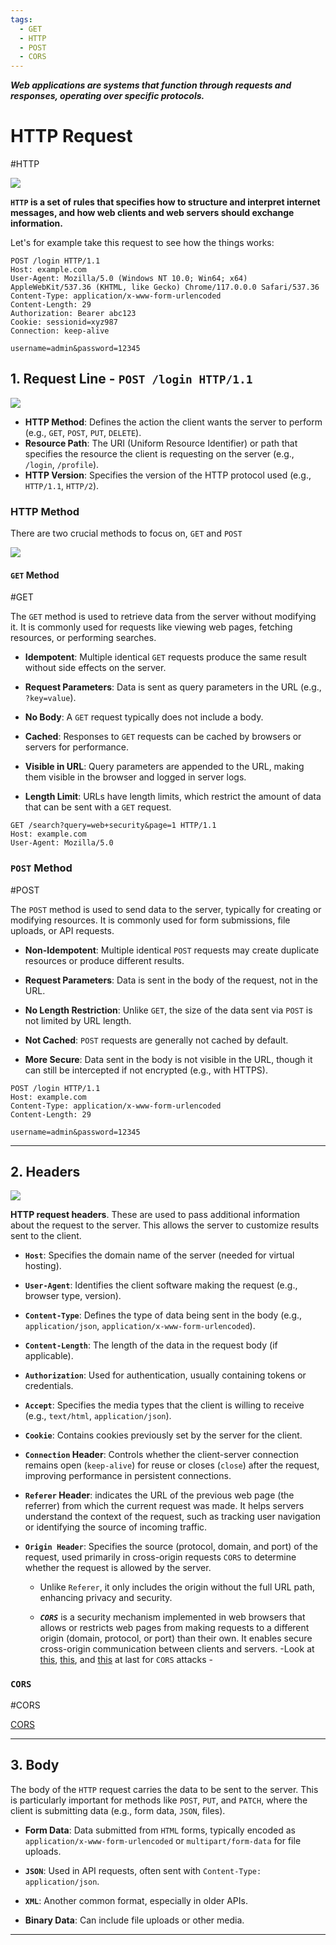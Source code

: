```yaml
---
tags:
  - GET
  - HTTP
  - POST
  - CORS
---
```



***Web applications are systems that function through requests and responses, operating over specific protocols.***

# HTTP Request
#HTTP

![](../../../photos/Categories/Web%20Basics/Web%20Basics%201/HTTPreq.png)

**`HTTP` is a set of rules that specifies how to structure and interpret internet messages, and how web clients and web servers should exchange information.**

Let's for example take this request to see how the things works:
```http 
POST /login HTTP/1.1
Host: example.com
User-Agent: Mozilla/5.0 (Windows NT 10.0; Win64; x64) AppleWebKit/537.36 (KHTML, like Gecko) Chrome/117.0.0.0 Safari/537.36
Content-Type: application/x-www-form-urlencoded
Content-Length: 29
Authorization: Bearer abc123
Cookie: sessionid=xyz987
Connection: keep-alive

username=admin&password=12345
```

## 1. **Request Line** - `POST /login HTTP/1.1`

![](../../../photos/Categories/Web%20Basics/Web%20Basics%201/Headerreq.png)

- **HTTP Method**: Defines the action the client wants the server to perform (e.g., `GET`, `POST`, `PUT`, `DELETE`).
- **Resource Path**: The URI (Uniform Resource Identifier) or path that specifies the resource the client is requesting on the server (e.g., `/login`, `/profile`).
- **HTTP Version**: Specifies the version of the HTTP protocol used (e.g., `HTTP/1.1`, `HTTP/2`).

### HTTP Method
There are two crucial methods to focus on, `GET` and `POST`

![](../../../photos/Categories/Web%20Basics/Web%20Basics%201/GET_POST.png)
#### `GET` Method
#GET

The `GET` method is used to retrieve data from the server without modifying it. It is commonly used for requests like viewing web pages, fetching resources, or performing searches.

- **Idempotent**: Multiple identical `GET` requests produce the same result without side effects on the server.

- **Request Parameters**: Data is sent as query parameters in the URL (e.g., `?key=value`).

- **No Body**: A `GET` request typically does not include a body.

- **Cached**: Responses to `GET` requests can be cached by browsers or servers for performance.

- **Visible in URL**: Query parameters are appended to the URL, making them visible in the browser and logged in server logs.

- **Length Limit**: URLs have length limits, which restrict the amount of data that can be sent with a `GET` request.

```http
GET /search?query=web+security&page=1 HTTP/1.1
Host: example.com
User-Agent: Mozilla/5.0
```

### `POST` Method
#POST

The `POST` method is used to send data to the server, typically for creating or modifying resources. It is commonly used for form submissions, file uploads, or API requests.

- **Non-Idempotent**: Multiple identical `POST` requests may create duplicate resources or produce different results.

- **Request Parameters**: Data is sent in the body of the request, not in the URL.

- **No Length Restriction**: Unlike `GET`, the size of the data sent via `POST` is not limited by URL length.

- **Not Cached**: `POST` requests are generally not cached by default.

- **More Secure**: Data sent in the body is not visible in the URL, though it can still be intercepted if not encrypted (e.g., with HTTPS).

```http
POST /login HTTP/1.1
Host: example.com
Content-Type: application/x-www-form-urlencoded
Content-Length: 29

username=admin&password=12345
```

---

## 2. **Headers**

![](../../../photos/Categories/Web%20Basics/Web%20Basics%201/Headerss.png)

**HTTP request headers**. These are used to pass additional information about the request to the server. This allows the server to customize results sent to the client.

- **`Host`**: Specifies the domain name of the server (needed for virtual hosting).

- **`User-Agent`**: Identifies the client software making the request (e.g., browser type, version).

- **`Content-Type`**: Defines the type of data being sent in the body (e.g., `application/json`, `application/x-www-form-urlencoded`).

- **`Content-Length`**: The length of the data in the request body (if applicable).

- **`Authorization`**: Used for authentication, usually containing tokens or credentials.

- **`Accept`**: Specifies the media types that the client is willing to receive (e.g., `text/html`, `application/json`).

- **`Cookie`**: Contains cookies previously set by the server for the client.

- **`Connection` Header**: Controls whether the client-server connection remains open (`keep-alive`) for reuse or closes (`close`) after the request, improving performance in persistent connections.

- **`Referer` Header**:  indicates the URL of the previous web page (the referrer) from which the current request was made. It helps servers understand the context of the request, such as tracking user navigation or identifying the source of incoming traffic.

- **`Origin Header`**: Specifies the source (protocol, domain, and port) of the request, used primarily in cross-origin requests `CORS` to determine whether the request is allowed by the server.
	- Unlike `Referer`, it only includes the origin without the full URL path, enhancing privacy and security.
	
	- ***`CORS`*** is a security mechanism implemented in web browsers that allows or restricts web pages from making requests to a different origin (domain, protocol, or port) than their own. It enables secure cross-origin communication between clients and servers. -Look at [this](https://www.youtube.com/watch?v=4KHiSt0oLJ0), [this](https://www.youtube.com/watch?v=PNtFSVU-YTI), and [this](https://www.youtube.com/watch?v=t5FBwq-kudw) at last for `CORS` attacks -

### `CORS`
#CORS

[CORS](CORS.md)

---
## 3. **Body**

The body of the `HTTP` request carries the data to be sent to the server. This is particularly important for methods like `POST`, `PUT`, and `PATCH`, where the client is submitting data (e.g., form data, `JSON`, files).

- **Form Data**: Data submitted from `HTML` forms, typically encoded as `application/x-www-form-urlencoded` or `multipart/form-data` for file uploads.

- **`JSON`**: Used in API requests, often sent with `Content-Type: application/json`.

- **`XML`**: Another common format, especially in older APIs.

- **Binary Data**: Can include file uploads or other media.

---
